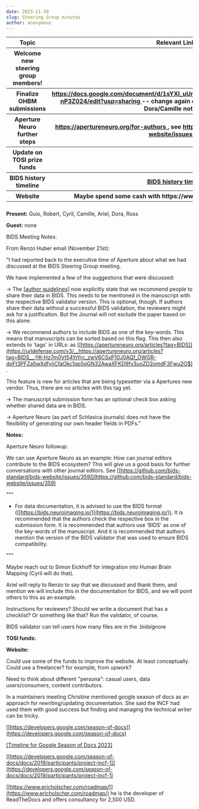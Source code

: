 ```yaml
---
date: 2023-11-30
slug: Steering Group minutes
author: anonymous
---
```



<!-- more -->





<table>
 <colgroup>
  <col style="width: 47%"/>
  <col style="width: 52%"/>
 </colgroup>
 <thead>
  <tr class="header">
   <th>
    <strong>
     Topic
    </strong>
   </th>
   <th>
    <strong>
     Relevant Links
    </strong>
   </th>
  </tr>
  <tr class="odd">
   <th>
    Welcome new steering group members!
   </th>
   <th>
   </th>
  </tr>
  <tr class="header">
   <th>
    Finalize OHBM submissions
   </th>
   <th>
    <a href="https://docs.google.com/document/d/1sYXI_uUmkMMZg4OqYRSOCRkb66IZ_qQJbvI-nP3Z024/edit?usp=sharing">
     <u>
      https://docs.google.com/document/d/1sYXI_uUmkMMZg4OqYRSOCRkb66IZ_qQJbvI-nP3Z024/edit?usp=sharing
     </u>
    </a>
    -- change again of people, no multiple submissions, Dora/Camille not
going
   </th>
  </tr>
  <tr class="odd">
   <th>
    Aperture Neuro further steps
   </th>
   <th>
    <a href="https://apertureneuro.org/for-authors">
     <u>
      https://apertureneuro.org/for-authors
     </u>
    </a>
    , see
    <a href="https://github.com/bids-standard/bids-website/issues/359">
     <u>
      https://github.com/bids-standard/bids-website/issues/359
     </u>
    </a>
   </th>
  </tr>
  <tr class="header">
   <th>
    Update on TOSI prize funds
   </th>
   <th>
   </th>
  </tr>
  <tr class="odd">
   <th>
    BIDS history timeline
   </th>
   <th>
    <a href="https://docs.google.com/presentation/d/1rY-ByN45tWVxV6gpAz541cPvLXwL4itbu8Pwu_V4qtw/edit#slide=id.p">
     <u>
      BIDS
history timeline
     </u>
    </a>
   </th>
  </tr>
  <tr class="header">
   <th>
    Website
   </th>
   <th>
    Maybe spend some cash with
https://www.ericholscher.com/roadmap/
   </th>
  </tr>
  <tr class="odd">
   <th>
   </th>
   <th>
   </th>
  </tr>
 </thead>
 <tbody>
 </tbody>
</table>

**Present:** Guio, Robert, Cyril, Camille, Ariel, Dora, Ross

**Guest:** none

BIDS Meeting Notes:

From Renzo Huber email (November 21st):

"I had reported back to the executive time of Aperture about what we had
discussed at the BIDS Steering Group meeting.

We have implemented a few of the suggestions that were discussed:

-\> The [[author
guidelines]](https://urldefense.com/v3/__https://apertureneuro.org/for-authors__;!!K-Hz7m0Vt54!hYrc_zwV6CSxP10J0AQf_OWGR-doFt3PFZa5wXdfyjjCfaOkc1qp5qGN32AwaXFKD9fv3uoZD2omdBKU8W3m$)
now explicitly state that we recommend people to share their data in
BIDS. This needs to be mentioned in the manuscript with the respective
BIDS validator version. This is optional, though. If authors share their
data without a successful BIDS validation, the reviewers might ask for a
justification. But the Journal will not exclude the paper based on this
alone.

-\> We recommend authors to include BIDS as one of the key-words. This
means that manuscripts can be sorted based on this flag. This then also
extends to 'tags' in URLs: as
[[https://apertureneuro.org/articles?tag=BIDS]](https://urldefense.com/v3/__https://apertureneuro.org/articles?tag=BIDS__;!!K-Hz7m0Vt54!hYrc_zwV6CSxP10J0AQf_OWGR-doFt3PFZa5wXdfyjjCfaOkc1qp5qGN32AwaXFKD9fv3uoZD2omdF3Fwu2O$).

This feature is new for articles that are being typesetter via a
Apertures new vendor. Thus, there are no articles with this tag yet.

-\> The manuscript submission form has an optional check box asking
whether shared data are in BIDS.

-\> Aperture Neuro (as part of Schlasica journals) does not have the
flexibility of generating our own header fields in PDFs."

**Notes:**

Aperture Neuro followup:

We can use Aperture Neuro as an example: How can journal editors
contribute to the BIDS ecosystem? This will give us a good basis for
further conversations with other journal editors. See
[[https://github.com/bids-standard/bids-website/issues/359]](https://github.com/bids-standard/bids-website/issues/359)

"""

-   For data documentation, it is advised to use the BIDS format
    ([[https://bids.neuroimaging.io/]](https://bids.neuroimaging.io/)).
    It is recommended that the authors check the respective box in the
    submission form. It is recommended that authors use 'BIDS' as one of
    the key-words of the manuscript. And it is recommended that authors
    mention the version of the BIDS validator that was used to ensure
    BIDS compatibility.

"""

Maybe reach out to Simon Eickhoff for integration into Human Brain
Mapping (Cyril will do that).

Ariel will reply to Renzo to say that we discussed and thank them, and
mention we will include this in the documentation for BIDS, and we will
point others to this as an example.

Instructions for reviewers? Should we write a document that has a
checklist? Or something like that? Run the validator, of course.

BIDS validator can tell users how many files are in the .bidsignore

**TOSI funds:**

**Website:**

Could use some of the funds to improve the website. At least
conceptually. Could use a freelancer? for example, from upwork?

Need to think about different "persona": casual users, data
users/consumers, content contributors.

In a maintainers meeting Christine mentioned google season of docs as an
approach for rewriting/updating documentation. She said the INCF had
used them with good success but finding and managing the technical
writer can be tricky.

[[https://developers.google.com/season-of-docs]](https://developers.google.com/season-of-docs)

[[Timeline for Google Season of Docs
2023]](https://developers.google.com/season-of-docs/docs/timeline)

[[https://developers.google.com/season-of-docs/docs/2019/participants/project-incf-1]](https://developers.google.com/season-of-docs/docs/2019/participants/project-incf-1)

[[https://www.ericholscher.com/roadmap/]](https://www.ericholscher.com/roadmap/)
he is the developer of ReadTheDocs and offers consultancy for 2,500 USD.
